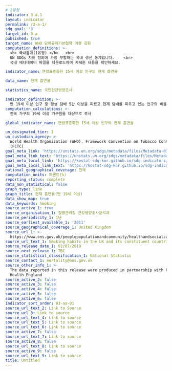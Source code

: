 ```yaml
---
# 1유형 
indicator: 3.a.1
layout: indicator
permalink: /3-a-1/
sdg_goal: '3'
target_id: 3.a
published: true
target_name: WHO 담배규제기본협약 이행 강화
computation_definitions: >-
  <b> 국내통계(1유형) </b>   <br>
  UN SDGs 지표 정의에 가장 부합하는 국내 생산 통계입니다.    <br>
  국내 메타데이터 파일을 다운로드하여 자세한 내용을 확인하세요.

indicator_name: 연령표준화한 15세 이상 인구의 현재 흡연율

data_name: 현재 흡연율

statistics_name: 국민건강영양조사

indicator_definition: >-
  만 19세 이상 인구 중 평생 담배 5갑 이상을 피웠고 현재 담배를 피우고 있는 인구의 비율
computation_calculations: >-
  전국 가구의 19세 이상 가구원을 대상으로 조사

global_indicator_name: 연령표준화한 15세 이상 인구의 현재 흡연율

un_designated_tier: I
un_custodian_agency: >-
  World Health Organization (WHO), Framework Convention on Tobacco Control
  (FCTC)
goal_meta_link: 'https://unstats.un.org/sdgs/metadata/files/Metadata-03-0a-01.pdf'
goal_meta_link_text: 'https://unstats.un.org/sdgs/metadata/files/Metadata-03-0a-01.pdf'
goal_meta_local_link: 'https://kostat-sdg-kor.github.io/sdg-indicators/public/data/Metadata-03-0a-01_KOR.pdf'
goal_meta_local_link_text: 'https://kostat-sdg-kor.github.io/sdg-indicators/public/data/Metadata-03-0a-01_KOR.pdf'
national_geographical_coverage: 전체
computation_units: 퍼센트(%)
reporting_status: complete
data_non_statistical: false
graph_type: line
graph_title: 현재 흡연율(만 19세 이상)
data_show_map: true
data_keywords: Smoking
source_active_1: true
source_organisation_1: 질병관리청 건강영양조사분석과
source_periodicity_1: 1년
source_earliest_available_1: '2011'
source_geographical_coverage_1: United Kingdom
source_url_1: >-
  https://www.ons.gov.uk/peoplepopulationandcommunity/healthandsocialcare/healthandlifeexpectancies/datasets/smokinghabitsintheukanditsconstituentcountries
source_url_text_1: Smoking habits in the UK and its constituent countries
source_release_date_1: 02/07/2019
source_next_release_1: TBC
source_statistical_classification_1: National Statistic
source_contact_1: mortality@ons.gov.uk
source_other_info_1: >-
  The data reported in this release were produced in partnership with Public
  Health England
source_active_2: false
source_active_3: false
source_active_4: false
source_active_5: false
source_active_6: false
indicator_sort_order: 03-aa-01
source_url_text_2: Link to Source
source_url_3: Link to source
source_url_text_4: Link to source
source_url_text_5: Link to source
source_url_text_6: Link to source
source_active_7: false
source_url_text_7: Link to source
source_active_8: false
source_url_text_8: Link to source
source_active_9: false
source_url_text_9: Link to source
title: Untitled
---
```

